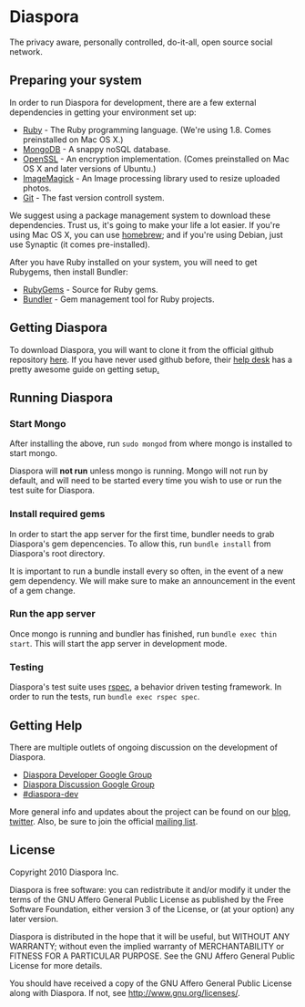 # Diaspora

The privacy aware, personally controlled, do-it-all, open source social network.


## Preparing your system
In order to run Diaspora for development, there are a few external dependencies in getting your environment set up:

- [Ruby](http://www.ruby-lang.org) - The Ruby programming language.  (We're using 1.8.  Comes preinstalled on Mac OS X.)
- [MongoDB](http://www.mongodb.org) - A snappy noSQL database.
- [OpenSSL](http://www.openssl.org/) - An encryption implementation.  (Comes preinstalled on Mac OS X and later versions of Ubuntu.)
- [ImageMagick](http://www.imagemagick.org/) - An Image processing library used to resize uploaded photos.
- [Git](http://git-scm.com/) - The fast version controll system.

We suggest using a package management system to download these dependencies.  Trust us, it's going to make your life a lot easier.  If you're using Mac OS X, you can use [homebrew](http://mxcl.github.com/homebrew/); and if you're using Debian, just use Synaptic (it comes pre-installed).


After you have Ruby installed on your system, you will need to get Rubygems, then install Bundler:

- [RubyGems](http://rubygems.org/) - Source for Ruby gems.
- [Bundler](http://gembundler.com/) - Gem management tool for Ruby projects.


## Getting Diaspora
To download Diaspora, you will want to clone it from the official github repository [here](http://github.com/diaspora/diaspora).  If you have never used github before, their [help desk](http://help.github.com/) has a pretty awesome guide on getting setup[.](http://www.youtube.com/watch?v=OQSNhk5ICTI)


## Running Diaspora

### Start Mongo
After installing the above, run `sudo mongod` from where mongo is installed to start mongo.
		
Diaspora will **not run** unless mongo is running.  Mongo will not run by default, and will need to be started every time you wish to use or run the test suite for Diaspora.

### Install required gems
In order to start the app server for the first time, bundler needs to grab Diaspora's gem depencencies.  To allow this, run `bundle install` from Diaspora's root directory.  

It is important to run a bundle install every so often, in the event of a new gem dependency.  We will make sure to make an announcement in the event of a gem change.

### Run the app server
Once mongo is running and bundler has finished, run `bundle exec thin start`.  This will start the app server in development mode.

### Testing
Diaspora's test suite uses [rspec](http://rspec.info/), a behavior driven testing framework.  In order to run the tests, run `bundle exec rspec spec`.


## Getting Help
There are multiple outlets of ongoing discussion on the development of Diaspora.

- [Diaspora Developer Google Group](http://groups.google.com/group/diaspora-dev)
- [Diaspora Discussion Google Group](http://groups.google.com/group/diaspora-discuss)
- [#diaspora-dev](irc://irc.freenode.net/#diaspora-dev)

More general info and updates about the project can be found on our [blog](http://joindiaspora.com), [twitter](http://twitter.com/joindiaspora).  Also, be sure to join the official [mailing list](http://http://eepurl.com/Vebk).


## License
Copyright 2010 Diaspora Inc.

Diaspora is free software: you can redistribute it and/or modify it under the terms of the GNU Affero General Public License as published by the Free Software Foundation, either version 3 of the License, or (at your option) any later version.

Diaspora is distributed in the hope that it will be useful, but WITHOUT ANY WARRANTY; without even the implied warranty of MERCHANTABILITY or FITNESS FOR A PARTICULAR PURPOSE.  See the GNU Affero General Public License for more details.

You should have received a copy of the GNU Affero General Public License along with Diaspora.  If not, see <http://www.gnu.org/licenses/>.  

